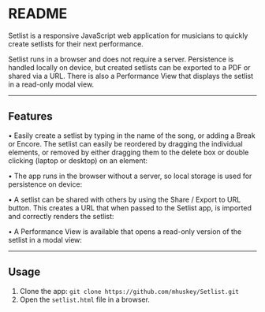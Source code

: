 # README

Setlist is a responsive JavaScript web application for musicians to quickly create setlists for their next performance.

Setlist runs in a browser and does not require a server. Persistence is handled locally on device, but created setlists can be exported to a PDF or shared via a URL. There is also a Performance View that displays the setlist in a read-only modal view.

---

## Features
• Easily create a setlist by typing in the name of the song, or adding a Break or Encore. The setlist can easily be reordered by dragging the individual elements, or removed by either dragging them to the delete box or double clicking (laptop or desktop) on an element:

• The app runs in the browser without a server, so local storage is used for persistence on device:

• A setlist can be shared with others by using the Share / Export to URL button. This creates a URL that when passed to the Setlist app, is imported and correctly renders the setlist:

• A Performance View is available that opens a read-only version of the setlist in a modal view:

---

## Usage
1. Clone the app:
 `git clone https://github.com/mhuskey/Setlist.git`
2. Open the `setlist.html` file in a browser.
